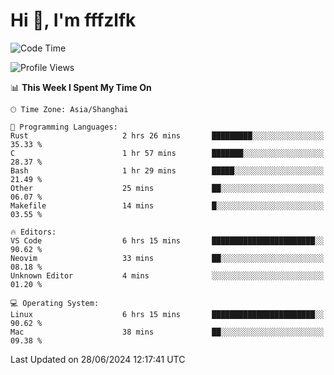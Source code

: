 # Hi 👋, I'm fffzlfk

<!--START_SECTION:waka-->
![Code Time](http://img.shields.io/badge/Code%20Time-712%20hrs%2023%20mins-blue)

![Profile Views](http://img.shields.io/badge/Profile%20Views-0-blue)

📊 **This Week I Spent My Time On** 

```text
🕑︎ Time Zone: Asia/Shanghai

💬 Programming Languages: 
Rust                     2 hrs 26 mins       █████████░░░░░░░░░░░░░░░░   35.33 % 
C                        1 hr 57 mins        ███████░░░░░░░░░░░░░░░░░░   28.37 % 
Bash                     1 hr 29 mins        █████░░░░░░░░░░░░░░░░░░░░   21.49 % 
Other                    25 mins             ██░░░░░░░░░░░░░░░░░░░░░░░   06.07 % 
Makefile                 14 mins             █░░░░░░░░░░░░░░░░░░░░░░░░   03.55 % 

🔥 Editors: 
VS Code                  6 hrs 15 mins       ███████████████████████░░   90.62 % 
Neovim                   33 mins             ██░░░░░░░░░░░░░░░░░░░░░░░   08.18 % 
Unknown Editor           4 mins              ░░░░░░░░░░░░░░░░░░░░░░░░░   01.20 % 

💻 Operating System: 
Linux                    6 hrs 15 mins       ███████████████████████░░   90.62 % 
Mac                      38 mins             ██░░░░░░░░░░░░░░░░░░░░░░░   09.38 % 
```


 Last Updated on 28/06/2024 12:17:41 UTC
<!--END_SECTION:waka-->
